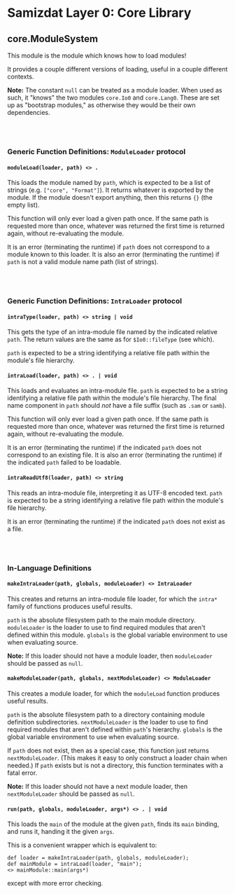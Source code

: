 Samizdat Layer 0: Core Library
==============================

core.ModuleSystem
-----------------

This module is the module which knows how to load modules!

It provides a couple different versions of loading, useful in a couple
different contexts.

**Note:** The constant `null` can be treated as a module loader. When used
as such, it "knows" the two modules `core.Io0` and `core.Lang0`. These are
set up as "bootstrap modules," as otherwise they would be their own
dependencies.


<br><br>
### Generic Function Definitions: `ModuleLoader` protocol

#### `moduleLoad(loader, path) <> .`

This loads the module named by `path`, which is expected to be a list of
strings (e.g. `["core", "Format"]`). It returns whatever is exported by
the module. If the module doesn't export anything, then this returns
`{}` (the empty list).

This function will only ever load a given path once. If the same path
is requested more than once, whatever was returned the first time
is returned again, without re-evaluating the module.

It is an error (terminating the runtime) if `path` does not correspond to
a module known to this loader. It is also an error (terminating the runtime)
if `path` is not a valid module name path (list of strings).


<br><br>
### Generic Function Definitions: `IntraLoader` protocol

#### `intraType(loader, path) <> string | void`

This gets the type of an intra-module file named by the indicated relative
`path`. The return values are the same as for `$Io0::fileType`
(see which).

`path` is expected to be a string identifying a relative file path within the
module's file hierarchy.

#### `intraLoad(loader, path) <> . | void`

This loads and evaluates an intra-module file. `path` is expected to be a
string identifying a relative file path within the module's file hierarchy.
The final name component in `path` should *not* have a file suffix (such as
`.sam` or `samb`).

This function will only ever load a given path once. If the same path
is requested more than once, whatever was returned the first time
is returned again, without re-evaluating the module.

It is an error (terminating the runtime) if the indicated `path` does not
correspond to an existing file. It is also an error (terminating the runtime)
if the indicated `path` failed to be loadable.

#### `intraReadUtf8(loader, path) <> string`

This reads an intra-module file, interpreting it as UTF-8 encoded text. `path`
is expected to be a string identifying a relative file path within the
module's file hierarchy.

It is an error (terminating the runtime) if the indicated `path` does not
exist as a file.


<br><br>
### In-Language Definitions

#### `makeIntraLoader(path, globals, moduleLoader) <> IntraLoader`

This creates and returns an intra-module file loader, for which the `intra*`
family of functions produces useful results.

`path` is the absolute filesystem path to the main module directory.
`moduleLoader` is the loader to use to find required modules that aren't
defined within this module. `globals` is the global variable environment
to use when evaluating source.

**Note:** If this loader should not have a module loader, then
`moduleLoader` should be passed as `null`.

#### `makeModuleLoader(path, globals, nextModuleLoader) <> ModuleLoader`

This creates a module loader, for which the `moduleLoad` function produces
useful results.

`path` is the absolute filesystem path to a directory containing module
definition subdirectories. `nextModuleLoader` is the loader to use to find
required modules that aren't defined within `path`'s hierarchy. `globals`
is the global variable environment to use when evaluating source.

If `path` does not exist, then as a special case, this function just returns
`nextModuleLoader`. (This makes it easy to only construct a loader chain
when needed.) If `path` exists but is not a directory, this function
terminates with a fatal error.

**Note:** If this loader should not have a next module loader, then
`nextModuleLoader` should be passed as `null`.

#### `run(path, globals, moduleLoader, args*) <> . | void`

This loads the `main` of the module at the given `path`, finds its
`main` binding, and runs it, handing it the given `args`.

This is a convenient wrapper which is equivalent to:

```
def loader = makeIntraLoader(path, globals, moduleLoader);
def mainModule = intraLoad(loader, "main");
<> mainModule::main(args*)
```

except with more error checking.
